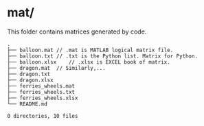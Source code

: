 # mat/

This folder contains matrices generated by code. 

```
.
├── balloon.mat	// .mat is MATLAB logical matrix file.
├── balloon.txt	// .txt is the Python list. Matrix for Python.
├── balloon.xlsx	// .xlsx is EXCEL book of matrix.
├── dragon.mat	// Similarly,...
├── dragon.txt
├── dragon.xlsx
├── ferries_wheels.mat
├── ferries_wheels.txt
├── ferries_wheels.xlsx
└── README.md

0 directories, 10 files
```

